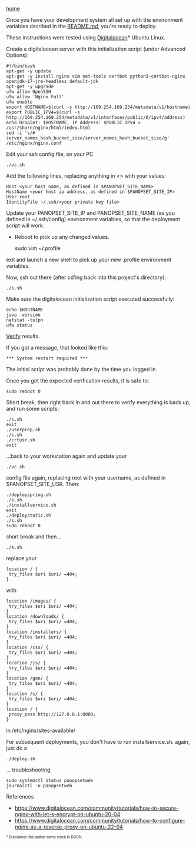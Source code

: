 [home](../README.md)

Once you have your development system all set up with the environment variables 
dscribed in the [README.md](../README.md), you're ready to deploy.

These instructions were tested using [Digitalocean](https://digitalocean.com)* Ubuntu Linux.

Create a digitalocean server with this initialization script (under Advanced Options):


    #!/bin/bash
    apt-get -y update
    apt-get -y install nginx vim net-tools certbot python3-certbot-nginx openjdk-17-jre-headless default-jdk
    apt-get -y upgrade
    ufw allow OpenSSH
    ufw allow 'Nginx Full'
    ufw enable
    export HOSTNAME=$(curl -s http://169.254.169.254/metadata/v1/hostname)
    export PUBLIC_IPV4=$(curl -s http://169.254.169.254/metadata/v1/interfaces/public/0/ipv4/address)
    echo Droplet: $HOSTNAME, IP Address: $PUBLIC_IPV4 > /usr/share/nginx/html/index.html
    sed -i 's/# server_names_hash_bucket_size/server_names_hash_bucket_size/g' /etc/nginx/nginx.conf



Edit your ssh config file, on your PC


    ./vc.sh


Add the following lines, replacing anything in <> with your values:


    Host <your host name, as defined in $PANOPSET_SITE_NAME>
    HostName <your host ip address, as defined in $PANOPSET_SITE_IP>
    User root
    IdentityFile ~/.ssh/<your private key file>


Update your PANOPSET_SITE_IP and PANOPSET_SITE_NAME (as you defined in ~/.ssh/config) environment variables, so that the deployment script will work.


* Reboot to pick up any changed values.


    sudo vim ~/.profile


exit and launch a new shell to pick up your new .profile environment variables.


Now, ssh out there (after cd'ing back into this project's directory):


    ./s.sh


Make sure the digitalocean initialization script executed successfully:


    echo $HOSTNAME
    java -version
    netstat -tulpn
    ufw status


[Verify](./verify.md) results.


If you got a message, that looked like this:


    *** System restart required ***


The initial script was probably done by the time you logged in.

Once you get the expected verification results, it is safe to:


    sudo reboot 0



Short break, then right back in and out there to verify everything is back up, 
and run some scripts:


    ./s.sh
    exit
    ./userprep.sh
    ./s.sh
    ./crtusr.sh
    exit


...back to your workstation again and update your 


    ./vc.sh


config file again, replacing root with your username, as defined in $PANOPSET_SITE_USR. Then:


    ./deployspring.sh
    ./s.sh
    ./installservice.sh
    exit
    ./deploystatic.sh
    ./s.sh
    sudo reboot 0


short break and then...


    ./s.sh


replace your

    location / {
     try_files $uri $uri/ =404;
    }

with

    location /images/ {
     try_files $uri $uri/ =404;
    }
    location /downloads/ {
     try_files $uri $uri/ =404;
    }
    location /installers/ {
     try_files $uri $uri/ =404;
    }
    location /css/ {
     try_files $uri $uri/ =404;
    }
    location /js/ {
     try_files $uri $uri/ =404;
    }
    location /gen/ {
     try_files $uri $uri/ =404;
    }
    location /s/ {
     try_files $uri $uri/ =404;
    }
    location / {
     proxy_pass http://127.0.0.1:8080;
    }


in /etc/nginx/sites-available/<your domain>



For subsequent deployments, you don't have to run installservice.sh. again, just do a 



    ./deploy.sh



... troubleshooting


    sudo systemctl status panopsetweb
    journalctl -u panopsetweb


References



* https://www.digitalocean.com/community/tutorials/how-to-secure-nginx-with-let-s-encrypt-on-ubuntu-20-04
* https://www.digitalocean.com/community/tutorials/how-to-configure-nginx-as-a-reverse-proxy-on-ubuntu-22-04



<sub><sup>* Disclaimer, the author owns stock in DOCN.</sub></sup>



